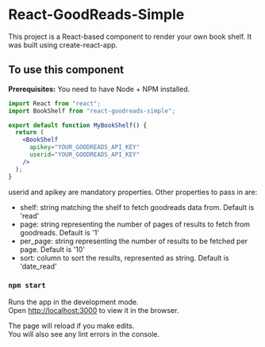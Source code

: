# React-GoodReads-Simple

This project is a React-based component to render your own book shelf.
It was built using create-react-app.

## To use this component

**Prerequisites:** You need to have Node + NPM installed.

```jsx
import React from "react";
import BookShelf from "react-goodreads-simple";

export default function MyBookShelf() {
  return (
    <BookShelf
      apikey="YOUR_GOODREADS_API_KEY"
      userid="YOUR_GOODREADS_API_KEY"
    />
  );
}
```

userid and apikey are mandatory properties. Other properties to pass in are:

- shelf: string matching the shelf to fetch goodreads data from. Default is 'read'
- page: string representing the number of pages of results to fetch from goodreads. Default is '1'
- per_page: string representing the number of results to be fetched per page. Default is '10'
- sort: column to sort the results, represented as string. Default is 'date_read'

### `npm start`

Runs the app in the development mode.<br />
Open [http://localhost:3000](http://localhost:3000) to view it in the browser.

The page will reload if you make edits.<br />
You will also see any lint errors in the console.
